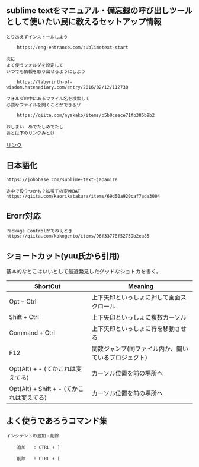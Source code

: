 ## sublime textをマニュアル・備忘録の呼び出しツールとして使いたい民に教えるセットアップ情報

	とりあえずインストールしよう

		https://eng-entrance.com/sublimetext-start

	次に
	よく使うフォルダを設定して
	いつでも情報を取り出せるようにしよう

		https://labyrinth-of-wisdom.hatenadiary.com/entry/2016/02/12/112730

	フォルダの中にあるファイル名を検索して
	必要なファイルを開くことができるゾ

		https://qiita.com/nyakako/items/b5b0ceece71fb386b9b2

	おしまい　めでたしめでたし
	あとは下のリンクみとけ 

[リンク](https://github.com/yuu-eguci/til/blob/b07a89a7fa710b4c7cd93f65329a5efc4956c086/49_Environment/(2018-04-06)SublimeText3ノート.md)


## 日本語化

	https://johobase.com/sublime-text-japanize

	途中で役立つかも？拡張子の変換BAT
	https://qiita.com/kaorikatakura/items/69d50a920caf7ada3004

## Erorr対応

	Package Controlがでねぇとき
	https://qiita.com/kokogento/items/96f33778f52759b2ea85


## ショートカット(yuu氏から引用)

基本的なとこはいいとして最近発見したグッドなショトカを書く。

|               ShortCut               |                       Meaning                        |
|--------------------------------------|------------------------------------------------------|
| Opt + Ctrl                           | 上下矢印といっしょに押して画面スクロール             |
| Shift + Ctrl                         | 上下矢印といっしょに複数カーソル                     |
| Command + Ctrl                       | 上下矢印といっしょに行を移動させる                   |
| F12                                  | 関数ジャンプ(同ファイル内か、開いているプロジェクト) |
| Opt(Alt) + - (てかこれは変えてる)         | カーソル位置を前の場所へ                             |
| Opt(Alt) + Shift + - (てかこれは変えてる) | カーソル位置を前の場所へ                             |


## よく使うであろうコマンド集


	インシデントの追加・削除

		追加	 : CTRL + ]

		削除	 : CTRL + [





